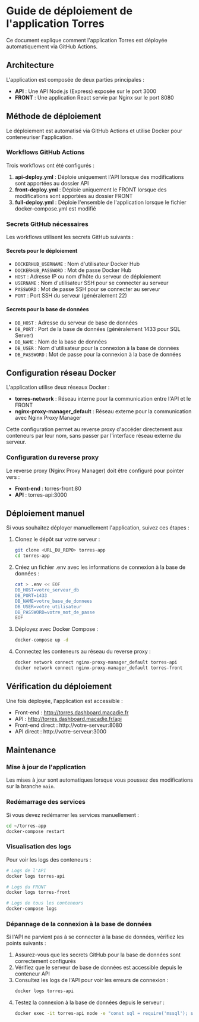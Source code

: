 # Guide de déploiement de l'application Torres

Ce document explique comment l'application Torres est déployée automatiquement via GitHub Actions.

## Architecture

L'application est composée de deux parties principales :
- **API** : Une API Node.js (Express) exposée sur le port 3000
- **FRONT** : Une application React servie par Nginx sur le port 8080

## Méthode de déploiement

Le déploiement est automatisé via GitHub Actions et utilise Docker pour conteneuriser l'application.

### Workflows GitHub Actions

Trois workflows ont été configurés :

1. **api-deploy.yml** : Déploie uniquement l'API lorsque des modifications sont apportées au dossier API
2. **front-deploy.yml** : Déploie uniquement le FRONT lorsque des modifications sont apportées au dossier FRONT
3. **full-deploy.yml** : Déploie l'ensemble de l'application lorsque le fichier docker-compose.yml est modifié

### Secrets GitHub nécessaires

Les workflows utilisent les secrets GitHub suivants :

#### Secrets pour le déploiement
- `DOCKERHUB_USERNAME` : Nom d'utilisateur Docker Hub
- `DOCKERHUB_PASSWORD` : Mot de passe Docker Hub
- `HOST` : Adresse IP ou nom d'hôte du serveur de déploiement
- `USERNAME` : Nom d'utilisateur SSH pour se connecter au serveur
- `PASSWORD` : Mot de passe SSH pour se connecter au serveur
- `PORT` : Port SSH du serveur (généralement 22)

#### Secrets pour la base de données
- `DB_HOST` : Adresse du serveur de base de données
- `DB_PORT` : Port de la base de données (généralement 1433 pour SQL Server)
- `DB_NAME` : Nom de la base de données
- `DB_USER` : Nom d'utilisateur pour la connexion à la base de données
- `DB_PASSWORD` : Mot de passe pour la connexion à la base de données

## Configuration réseau Docker

L'application utilise deux réseaux Docker :
- **torres-network** : Réseau interne pour la communication entre l'API et le FRONT
- **nginx-proxy-manager_default** : Réseau externe pour la communication avec Nginx Proxy Manager

Cette configuration permet au reverse proxy d'accéder directement aux conteneurs par leur nom, sans passer par l'interface réseau externe du serveur.

### Configuration du reverse proxy

Le reverse proxy (Nginx Proxy Manager) doit être configuré pour pointer vers :
- **Front-end** : torres-front:80
- **API** : torres-api:3000

## Déploiement manuel

Si vous souhaitez déployer manuellement l'application, suivez ces étapes :

1. Clonez le dépôt sur votre serveur :
   ```bash
   git clone <URL_DU_REPO> torres-app
   cd torres-app
   ```

2. Créez un fichier .env avec les informations de connexion à la base de données :
   ```bash
   cat > .env << EOF
   DB_HOST=votre_serveur_db
   DB_PORT=1433
   DB_NAME=votre_base_de_donnees
   DB_USER=votre_utilisateur
   DB_PASSWORD=votre_mot_de_passe
   EOF
   ```

3. Déployez avec Docker Compose :
   ```bash
   docker-compose up -d
   ```

4. Connectez les conteneurs au réseau du reverse proxy :
   ```bash
   docker network connect nginx-proxy-manager_default torres-api
   docker network connect nginx-proxy-manager_default torres-front
   ```

## Vérification du déploiement

Une fois déployée, l'application est accessible :
- Front-end : http://torres.dashboard.macadie.fr
- API : http://torres.dashboard.macadie.fr/api
- Front-end direct : http://votre-serveur:8080
- API direct : http://votre-serveur:3000

## Maintenance

### Mise à jour de l'application

Les mises à jour sont automatiques lorsque vous poussez des modifications sur la branche `main`.

### Redémarrage des services

Si vous devez redémarrer les services manuellement :
```bash
cd ~/torres-app
docker-compose restart
```

### Visualisation des logs

Pour voir les logs des conteneurs :
```bash
# Logs de l'API
docker logs torres-api

# Logs du FRONT
docker logs torres-front

# Logs de tous les conteneurs
docker-compose logs
```

### Dépannage de la connexion à la base de données

Si l'API ne parvient pas à se connecter à la base de données, vérifiez les points suivants :

1. Assurez-vous que les secrets GitHub pour la base de données sont correctement configurés
2. Vérifiez que le serveur de base de données est accessible depuis le conteneur API
3. Consultez les logs de l'API pour voir les erreurs de connexion :
   ```bash
   docker logs torres-api
   ```
4. Testez la connexion à la base de données depuis le serveur :
   ```bash
   docker exec -it torres-api node -e "const sql = require('mssql'); sql.connect({user: process.env.DB_USER, password: process.env.DB_PASSWORD, database: process.env.DB_NAME, server: process.env.DB_HOST, port: parseInt(process.env.DB_PORT), options: {encrypt: true, trustServerCertificate: true}}).then(() => console.log('Connexion réussie')).catch(err => console.error('Erreur de connexion:', err))"
   ``` 